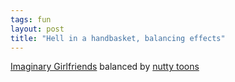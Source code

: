 ```yaml
---
tags: fun
layout: post
title: "Hell in a handbasket, balancing effects"
---
```




<a href="http://www.imaginarygirlfriends.com/">Imaginary Girlfriends</a> balanced by <a href="http://www.weebls-stuff.com/toons">nutty toons</a>


